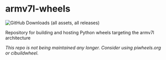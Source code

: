 # armv7l-wheels
![GitHub Downloads (all assets, all releases)](https://bjia56.github.io/stats/bjia56/armv7l-wheels/downloads_badge.svg)

Repository for building and hosting Python wheels targeting the armv7l architecture

*This repo is not being maintained any longer. Consider using piwheels.org or cibuildwheel.*
